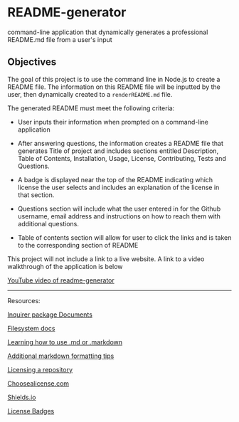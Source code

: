 # README-generator
command-line application that dynamically generates a professional README.md file from a user's input

## Objectives

The goal of  this project is to use the command line in Node.js to create a README file.  The information on this README file will be inputted by the user, then dynamically created to a `renderREADME.md` file.

The generated README must meet the following criteria:

* User inputs their information when prompted on a command-line application
 
* After answering questions, the information creates a README file that generates Title of project and includes sections entitled Description, Table of Contents, Installation, Usage, License, Contributing, Tests and Questions.

* A badge is displayed near the top of the README indicating which license the user selects and includes an explanation of the license in that section.

* Questions section will include what the user entered in for the Github username, email address and instructions on how to reach them with additional questions.

* Table of contents section will allow for user to click the links and is  taken to the corresponding section of README


This project will not include a link to a live website.  A link to a video walkthrough of the application is below

[YouTube video of readme-generator](https://youtu.be/-KLz3G0Zvaw)

---------------------------

Resources:

[Inquirer package Documents](https://www.npmjs.com/package/inquirer)

[Filesystem docs](https://nodejs.org/api/fs.html)

[Learning how to use .md or .markdown](https://guides.github.com/features/mastering-markdown/)

[Additional markdown formatting tips](https://docs.github.com/en/github/writing-on-github/basic-writing-and-formatting-syntax)

[Licensing a repository](https://docs.github.com/en/github/creating-cloning-and-archiving-repositories/licensing-a-repository)

[Choosealicense.com](https://choosealicense.com/)

[Shields.io](https://shields.io/)

[License Badges](https://gist.github.com/lukas-h/2a5d00690736b4c3a7ba)